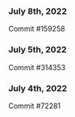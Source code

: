 ### July 8th, 2022

Commit #159258

### July 5th, 2022

Commit #314353


### July 4th, 2022

Commit #72281
